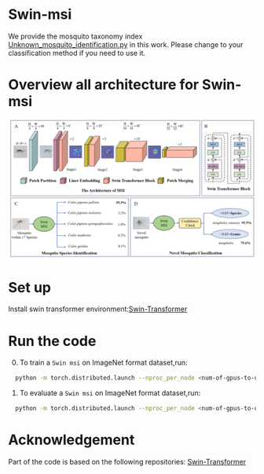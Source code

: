 # Swin-msi


We provide the mosquito taxonomy index [Unknown_mosquito_identification.py](Unknown_mosquito_identification.py) in this work. Please change to your classification method if you need to use it.

# Overview all architecture for Swin-msi
![MSI](figures/MSI.png)

# Set up
Install swin transformer environment:[Swin-Transformer](https://github.com/microsoft/Swin-Transformer.git)

# Run the code
0. To train a `Swin msi` on ImageNet format dataset,run:

```bash
  python -m torch.distributed.launch --nproc_per_node <num-of-gpus-to-use> --master_port 12345  main.py --cfg <config-file> --data-path <imagenet-path
```
  
1. To evaluate a `Swin msi` on ImageNet format dataset,run:
```bash
  python -m torch.distributed.launch --nproc_per_node <num-of-gpus-to-use> --master_port 12345 main.py --eval --cfg <config-file> --resume <checkpoint> --data-path <imagenet-path> 
```


# Acknowledgement
Part of the code is based on the following repositories:
[Swin-Transformer](https://github.com/microsoft/Swin-Transformer.git)
